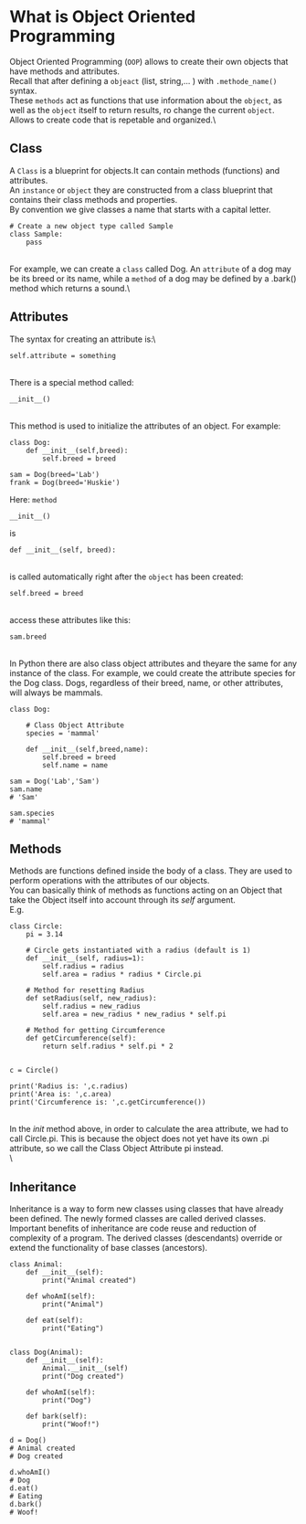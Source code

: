 # What is Object Oriented Programming
Object Oriented Programming (`OOP`) allows to create their own objects that have methods and attributes.\
Recall that after defining a `objeact` (list, string,... ) with `.methode_name()` syntax.\
These `methods` act as functions that use information about the `object`, as well as the `object` itself to return results, ro change the current `object`.\
Allows to create code that is repetable and organized.\

##  Class
A `Class` is a blueprint for objects.It can contain methods (functions) and attributes.\
An `instance` or `object` they are constructed from a class blueprint that contains their class methods and properties.\
By convention we give classes a name that starts with a capital letter.
```python3
# Create a new object type called Sample
class Sample:
    pass
``` 
\
For example, we can create a `class` called Dog. An `attribute` of a dog may be its breed or its name, while a `method` of a dog may be defined by a .bark() method which returns a sound.\

## Attributes
The syntax for creating an attribute is:\
```python3
self.attribute = something
``` 
\
There is a special method called:
```python3
__init__()
``` 
\
This method is used to initialize the attributes of an object. For example:
```python3
class Dog:
    def __init__(self,breed):
        self.breed = breed
        
sam = Dog(breed='Lab')
frank = Dog(breed='Huskie') 
```

Here:
`method` 
```python3
__init__() 
``` 
is 
```python3
def __init__(self, breed):
```
\
is called automatically right after the `object` has been created:
```python3
self.breed = breed
```
\
access these attributes like this:
```python3
sam.breed
```
\
In Python there are also class object attributes and theyare the same for any instance of the class. For example, we could create the attribute species for the Dog class. Dogs, regardless of their breed, name, or other attributes, will always be mammals.
```python3
class Dog:
    
    # Class Object Attribute
    species = 'mammal'
    
    def __init__(self,breed,name):
        self.breed = breed
        self.name = name

sam = Dog('Lab','Sam')  
sam.name
# 'Sam'

sam.species
# 'mammal'
```

## Methods
Methods are functions defined inside the body of a class. 
They are used to perform operations with the attributes of our objects.\
You can basically think of methods as functions acting on an Object that take the Object itself into account through its *self* argument.\
E.g.
```python3
class Circle:
    pi = 3.14

    # Circle gets instantiated with a radius (default is 1)
    def __init__(self, radius=1):
        self.radius = radius 
        self.area = radius * radius * Circle.pi

    # Method for resetting Radius
    def setRadius(self, new_radius):
        self.radius = new_radius
        self.area = new_radius * new_radius * self.pi

    # Method for getting Circumference
    def getCircumference(self):
        return self.radius * self.pi * 2


c = Circle()

print('Radius is: ',c.radius)
print('Area is: ',c.area)
print('Circumference is: ',c.getCircumference())
```
\
In the _init_ method above, in order to calculate the area attribute, we had to call Circle.pi.
This is because the object does not yet have its own .pi attribute, so we call the Class Object Attribute pi instead.\
\
## Inheritance
Inheritance is a way to form new classes using classes that have already been defined. The newly formed classes are called derived classes.\
Important benefits of inheritance are code reuse and reduction of complexity of a program. The derived classes (descendants) override or extend the functionality of base classes (ancestors).
```python3
class Animal:
    def __init__(self):
        print("Animal created")

    def whoAmI(self):
        print("Animal")

    def eat(self):
        print("Eating")


class Dog(Animal):
    def __init__(self):
        Animal.__init__(self)
        print("Dog created")

    def whoAmI(self):
        print("Dog")

    def bark(self):
        print("Woof!")

```

```
d = Dog()
# Animal created
# Dog created

d.whoAmI()
# Dog
d.eat()
# Eating
d.bark()
# Woof!
```
